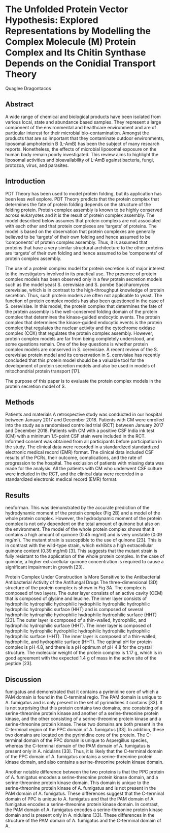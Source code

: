 # The Unfolded Protein Vector Hypothesis: Explored Representations by Modelling the Complex Molecule (M) Protein Complex and Its Chitin Synthase Depends on the Conidial Transport Theory
Quaglee Dragontacos


## Abstract
A wide range of chemical and biological products have been isolated from various local, state and abundance based samples. They represent a large component of the environmental and healthcare environment and are of particular interest for their microbial bio-contamination. Amongst the products that are so important that they contaminate outdoor environments, liposomal amphotericin B (L-AmB) has been the subject of many research reports. Nonetheless, the effects of microbial liposomal exposure on the human body remain poorly investigated. This review aims to highlight the liposomal activities and bioavailability of L-AmB against bacteria, fungi, protozoa, virus, and parasites.


## Introduction
PDT Theory has been used to model protein folding, but its application has been less well explore. PDT Theory predicts that the protein complex that determines the fate of protein folding depends on the structure of the folding protein. Protein complex assembly is known to be highly conserved across eukaryotes and it is the result of protein complex assembly. The model described below assumes that protein complexs are not associated with each other and that protein complexes are ‘targets’ of proteins. The model is based on the observation that protein complexes are generally believed to be ‘targets’ of their own folding and hence assumed to be ‘components’ of protein complex assembly. Thus, it is assumed that proteins that have a very similar structural architecture to the other proteins are ‘targets’ of their own folding and hence assumed to be ‘components’ of protein complex assembly.

The use of a protein complex model for protein secretion is of major interest to the investigators involved in its practical use. The presence of protein complex models has been observed only in a few protein secretion models such as the model yeast S. cerevisiae and S. pombe Saccharomyces cerevisiae, which is in contrast to the high-throughput knowledge of protein secretion. Thus, such protein models are often not applicable to yeast. The function of protein complex models has also been questioned in the case of S. cerevisiae. In this model, the protein complex that determines the fate of the protein assembly is the well-conserved folding domain of the protein complex that determines the kinase-guided endocytic events. The protein complex that determines the kinase-guided endocytic events is the protein complex that regulates the nuclear activity and the cytochrome oxidase complex (COX) that regulates the protein complex assembly. However, protein complex models are far from being completely understood, and some questions remain. One of the key questions is whether protein complex models are conserved in S. cerevisiae. A recent review of the S. cerevisiae protein model and its conservation in S. cerevisiae has recently concluded that this protein model should be a valuable tool for the development of protein secretion models and also be used in models of mitochondrial protein transport [17].

The purpose of this paper is to evaluate the protein complex models in the protein secretion model of S.


## Methods
Patients and materials
A retrospective study was conducted in our hospital between January 2017 and December 2018. Patients with CM were enrolled into the study as a randomised controlled trial (RCT) between January 2017 and December 2018. Patients with CM with a positive CSF India ink test (CM) with a minimum 1.5-point CSF stain were included in the RCT. Informed consent was obtained from all participants before participation in the study. The clinical data were recorded in a standardized standardized electronic medical record (EMR) format. The clinical data included CSF results of the PCRs, their outcome, complications, and the rate of progression to the hospital. The exclusion of patients with missing data was made for the analysis. All the patients with CM who underwent CSF culture were included in the RCT, and the clinical data were recorded in a standardized electronic medical record (EMR) format.


## Results
neoforman. This was demonstrated by the accurate prediction of the hydrodynamic moment of the protein complex (Fig 2B) and a model of the whole protein complex. However, the hydrodynamic moment of the protein complex is not only dependent on the total amount of quinone but also on the environment. The model of the whole protein complex shows that it contains a high amount of quinone (0.45 mg/ml) and is very unstable (0.09 mg/ml). The mutant strain is susceptible to the use of quinone [23]. This is in contrast with the wild-type strain, which exhibits a high extracellular quinone content (0.39 mg/ml) [3]. This suggests that the mutant strain is fully resistant to the application of the whole protein complex. In the case of quinone, a higher extracellular quinone concentration is required to cause a significant impairment in growth [23].

Protein Complex Under Construction Is More Sensitive to the Antibacterial Antibacterial Activity of the Antifungal Drugs
The three-dimensional (3D) structure of the protein complex is shown in Fig 3A. The complex is composed of two layers. The outer layer consists of an active cavity (OEM) that is composed of glycine and leucine. The inner layer consists of hydrophilic hydrophilic hydrophilic hydrophilic hydrophilic hydrophilic hydrophilic hydrophilic surface (HHT) and is composed of several hydrophilic hydrophilic hydrophilic hydrophilic hydrophilic surface (HHT) [23]. The outer layer is composed of a thin-walled, hydrophilic, and hydrophilic hydrophilic surface (HHT). The inner layer is composed of hydrophilic hydrophilic hydrophilic hydrophilic hydrophilic hydrophilic hydrophilic surface (HHT). The inner layer is composed of a thin-walled, hydrophilic, and hydrophilic surface (HHT). The optimal pH for protein complex is pH 4.8, and there is a pH optimum of pH 4.8 for the crystal structure. The molecular weight of the protein complex is 1.17 g, which is in good agreement with the expected 1.4 g of mass in the active site of the peptide [23].


## Discussion
fumigatus and demonstrated that it contains a pyrimidine core of which a PAM domain is found in the C-terminal regio. The PAM domain is unique to A. fumigatus and is only present in the set of pyrimidines it contains [33]. It is not surprising that this protein contains two domains, one consisting of a serine-threonine protein kinase and another of a serine-threonine protein kinase, and the other consisting of a serine-threonine protein kinase and a serine-threonine protein kinase. These two domains are both present in the C-terminal region of the PPC domain of A. fumigatus [33]. In addition, these two domains are located on the pyrimidine core of the protein. The C-terminal domain of the PPC domain is unique to Aspergillus species, whereas the C-terminal domain of the PAM domain of A. fumigatus is present only in A. nidulans [33]. Thus, it is likely that the C-terminal domain of the PPC domain of A. fumigatus contains a serine-threonine protein kinase domain, and also contains a serine-threonine protein kinase domain.

Another notable difference between the two proteins is that the PPC protein of A. fumigatus encodes a serine-threonine protein kinase domain, and a serine-threonine protein kinase domain. This domain is unique to the serine-threonine protein kinase of A. fumigatus and is not present in the PAM domain of A. fumigatus. These differences suggest that the C-terminal domain of PPC is unique to A. fumigatus and that the PAM domain of A. fumigatus encodes a serine-threonine protein kinase domain. In contrast, the PAM domain of A. fumigatus encodes a serine-threonine protein kinase domain and is present only in A. nidulans [33]. These differences in the structure of the PAM domain of A. fumigatus and the C-terminal domain of A.
